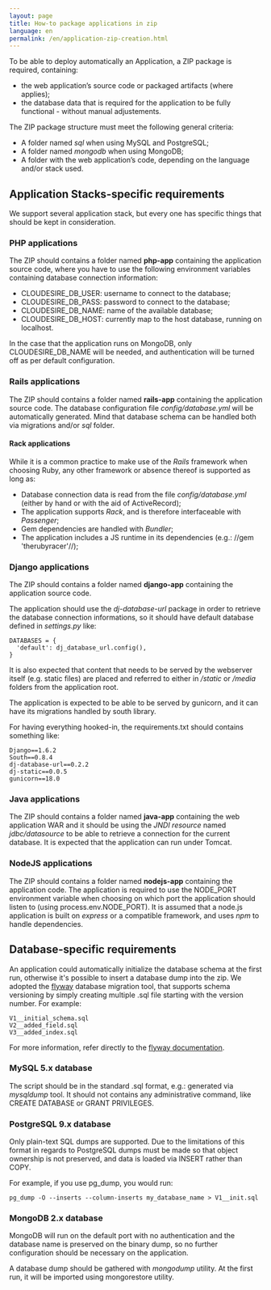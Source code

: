 ```yaml
---
layout: page
title: How-to package applications in zip
language: en
permalink: /en/application-zip-creation.html
---
```


To be able to deploy automatically an Application, a ZIP package is required, containing:

  * the web application’s source code or packaged artifacts (where applies);
  * the database data that is required for the application to be fully functional - without manual adjustements.

The ZIP package structure must meet the following general criteria:

  * A folder named *sql* when using MySQL and PostgreSQL;
  * A folder named *mongodb* when using MongoDB;
  * A folder with the web application’s code, depending on the language and/or stack used.

## Application Stacks-specific requirements

We support several application stack, but every one has specific things that should be kept in consideration.

### PHP applications

The ZIP should contains a folder named **php-app** containing the application source code, where you have to use the following environment variables containing database connection information:

  * CLOUDESIRE_DB_USER: username to connect to the database;
  * CLOUDESIRE_DB_PASS: password to connect to the database;
  * CLOUDESIRE_DB_NAME: name of the available database;
  * CLOUDESIRE_DB_HOST: currently map to the host database, running on localhost.

In the case that the application runs on MongoDB, only CLOUDESIRE_DB_NAME will be needed, and authentication will be turned off as per default configuration.

### Rails applications

The ZIP should contains a folder named **rails-app** containing the application source code. The database configuration file *config/database.yml* will be automatically generated. Mind that database schema can be handled both via migrations and/or *sql* folder.

#### Rack applications

While it is a common practice to make use of the *Rails* framework when choosing Ruby, any other framework  or absence thereof is supported as long as:

* Database connection data is read from the file *config/database.yml*
 (either by hand or with the aid of ActiveRecord);
* The application supports *Rack*, and is therefore interfaceable with *Passenger*;
* Gem dependencies are handled with *Bundler*;
* The application includes a JS runtime in its dependencies (e.g.: //gem 'therubyracer'//);

### Django applications

The ZIP should contains a folder named **django-app** containing the application source code.

The application should use the *dj-database-url* package in order to retrieve the database connection informations, so it should have default database defined in *settings.py* like:

```
DATABASES = {
  'default': dj_database_url.config(),
}
```

It is also expected that content that needs to be served by the webserver itself (e.g. static files) are placed and referred to either in */static* or */media*
 folders from the application root.

The application is expected to be able to be served by gunicorn, and it can have its migrations handled by south library.

For having everything hooked-in, the requirements.txt should contains something like:

```
Django==1.6.2
South==0.8.4
dj-database-url==0.2.2
dj-static==0.0.5
gunicorn==18.0
```

### Java applications

The ZIP should contains a folder named **java-app** containing the web application WAR and it should be using the *JNDI resource* named *jdbc/datasource* to be able to retrieve a connection for the current database. It is expected that the application can run under Tomcat.

### NodeJS applications

The ZIP should contains a folder named **nodejs-app** containing the application code. The application is required to use the NODE_PORT environment variable when choosing on which port the application should listen to (using process.env.NODE_PORT). It is assumed that a node.js application is built on *express* or a compatible framework, and uses *npm* to handle dependencies.

## Database-specific requirements

An application could automatically initialize the database schema at the first run, otherwise it's possible to insert a database dump into the zip.
We adopted the [flyway](http://flywaydb.org/) database migration tool, that supports schema versioning by simply creating multiple .sql file starting with the version number. For example:

```
V1__initial_schema.sql
V2__added_field.sql
V3__added_index.sql
```

For more information, refer directly to the [flyway documentation](http://flywaydb.org/documentation/migration/sql.html).

### MySQL 5.x database

The script should be in the standard .sql format, e.g.: generated via *mysqldump* tool. It should not contains any administrative command, like CREATE DATABASE or GRANT PRIVILEGES.

### PostgreSQL 9.x database

Only plain-text SQL dumps are supported. Due to the limitations of this format in regards to PostgreSQL dumps must be made so that object ownership is not preserved, and data is loaded via INSERT rather than COPY.

For example, if you use pg_dump, you would run:

```
pg_dump -O --inserts --column-inserts my_database_name > V1__init.sql
```

### MongoDB 2.x database

MongoDB will run on the default port with no authentication and the database name is preserved on the binary dump, so no further configuration should be necessary on the application.

A database dump should be gathered with *mongodump* utility. At the first run, it will be imported using mongorestore utility.
